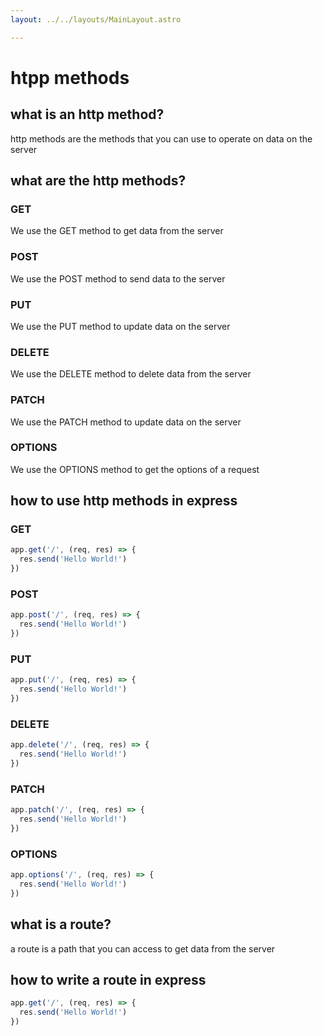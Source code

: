 ```yaml
---
layout: ../../layouts/MainLayout.astro

---
```


<h1>htpp methods </h1>

## what is an http method?

http methods are the methods that you can use to operate on  data on the server

## what are the http methods?

### GET
We use the GET method to get data from the server

### POST
We use the POST method to send data to the server

### PUT
We use the PUT method to update data on the server

### DELETE

We use the DELETE method to delete data from the server

### PATCH

We use the PATCH method to update data on the server

### OPTIONS

We use the OPTIONS method to get the options of a request

## how to use http methods in express

### GET

```js
app.get('/', (req, res) => {
  res.send('Hello World!')
})
```

### POST

```js
app.post('/', (req, res) => {
  res.send('Hello World!')
})
```

### PUT

```js
app.put('/', (req, res) => {
  res.send('Hello World!')
})
```

### DELETE

```js
app.delete('/', (req, res) => {
  res.send('Hello World!')
})
```

### PATCH

```js
app.patch('/', (req, res) => {
  res.send('Hello World!')
})
```

### OPTIONS

```js
app.options('/', (req, res) => {
  res.send('Hello World!')
})
```

## what is a route?

a route is a path that you can access to get data from the server

## how to write a route in express

```js
app.get('/', (req, res) => {
  res.send('Hello World!')
})
```
